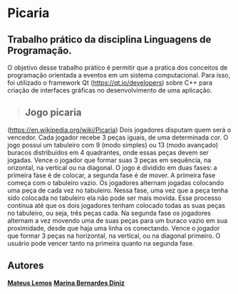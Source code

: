 # Picaria

## Trabalho prático da disciplina Linguagens de Programação.

O	objetivo	desse	 trabalho	prático	é	permitir	que	a	pratica dos	conceitos	 de	 programação orientada a eventos em	um sistema	computacional. Para isso, foi utilizado	 o  framework Qt	(https://qt.io/developers) sobre	C++	para	criação	de	interfaces	gráficas	no	desenvolvimento	de	uma	aplicação.

>## Jogo picaria
(https://en.wikipedia.org/wiki/Picaria)
Dois	 jogadores	 disputam	 quem	será	o	vencedor.	Cada	jogador	recebe	3	peças	iguais,	de	uma	determinada	cor.	O	jogo	possui	um	tabuleiro	com	9	(modo	simples)	ou	13 (modo	avançado)	buracos	distribuídos	 em	 4	 quadrantes,	 onde	 essas	 peças	 devem	 ser	 jogadas.	 Vence	 o	jogador	que	 formar	suas	3	peças	em	sequência,	na	orizontal,	na	vertical ou	na	diagonal.
O	jogo	é	dividido	em	duas	 fases:	a	primeira	 fase	é	de	colocar,	a	segunda	fase é de	 mover.	 A	 primeira	 fase	 começa	 com	 o	 tabuleiro	 vazio.	 Os	 jogadores alternam	jogadas	colocando	uma	peça	de	cada	vez	no	tabuleiro.	Nessa	fase,	uma	vez	que	a	peça	 tenha	sido	colocada	no	 tabuleiro	ela	não	pode	ser	mais	movida.	
Esse	processo	continua	até	que os	dois	jogadores	tenham	colocado	todas	as	suas	peças	 no	 tabuleiro,	 ou	 seja,	 três	 peças	 cada.	 Na	 segunda	 fase	 os	 jogadores alternam	 a	 vez	 movendo	 uma	 de	 suas	 peças	 para	 um	 buraco	 vazio em	 sua	proximidade,	 desde	 que	 haja	 uma	 linha	 os	 conectando.	 Vence	 o	 jogador	 que 
formar	 3	 peças	 na	 horizontal,	 na	 vertical,	 ou	 na	 diagonal primeiro. O	 usuário pode	vencer	tanto	na	primeira	quanto	na	segunda	fase.

## Autores

[**Mateus Lemos**](https://github.com/lemonteus)
[**Marina Bernardes Diniz**](https://github.com/pixel-debug)
